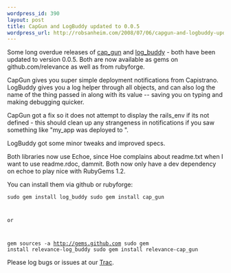 ```yaml
--- 
wordpress_id: 390
layout: post
title: CapGun and LogBuddy updated to 0.0.5
wordpress_url: http://robsanheim.com/2008/07/06/capgun-and-logbuddy-updated-to-005/
---
```

Some long overdue releases of <a href="https://github.com/relevance/cap_gun">cap_gun</a> and <a href="https://github.com/relevance/logbuddy/tree/master">log_buddy</a> - both have been updated to version 0.0.5.  Both are now available as gems on github.com/relevance as well as from rubyforge.

CapGun gives you super simple deployment notifications from Capistrano.  LogBuddy gives you a log helper through all objects, and can also log the name of the thing passed in along with its value -- saving you on typing and making debugging quicker.

CapGun got a fix so it does not attempt to display the rails_env if its not defined - this should clean up any strangeness in notifications if you saw something like "my_app was deployed to ".

LogBuddy got some minor tweaks and improved specs.

Both libraries now use Echoe, since Hoe complains about readme.txt when I want to use readme.rdoc, dammit.  Both now only have a dev dependency on echoe to play nice with RubyGems 1.2.

You can install them via github or rubyforge:

<code>sudo gem install log_buddy
sudo gem install cap_gun

or 

gem sources -a http://gems.github.com
sudo gem install relevance-log_buddy
sudo gem install relevance-cap_gun
</code>

Please log bugs or issues at our <a href="http://opensource.thinkrelevance.com/">Trac</a>.
